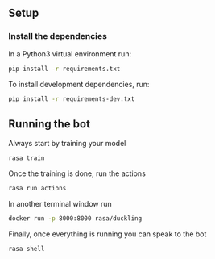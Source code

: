 
## Setup

### Install the dependencies

In a Python3 virtual environment run:

```bash
pip install -r requirements.txt
```

To install development dependencies, run:

```bash
pip install -r requirements-dev.txt
```

## Running the bot

Always start by training your model 
```bash
rasa train
```
Once the training is done, run the actions 
```bash
rasa run actions
```
In another terminal window run 
```bash
docker run -p 8000:8000 rasa/duckling
```

Finally, once everything is running you can speak to the bot
```bash
rasa shell 
```






